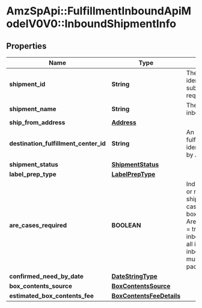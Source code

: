 # AmzSpApi::FulfillmentInboundApiModelV0V0::InboundShipmentInfo

## Properties
Name | Type | Description | Notes
------------ | ------------- | ------------- | -------------
**shipment_id** | **String** | The shipment identifier submitted in the request. | [optional] 
**shipment_name** | **String** | The name for the inbound shipment. | [optional] 
**ship_from_address** | [**Address**](Address.md) |  | 
**destination_fulfillment_center_id** | **String** | An Amazon fulfillment center identifier created by Amazon. | [optional] 
**shipment_status** | [**ShipmentStatus**](ShipmentStatus.md) |  | [optional] 
**label_prep_type** | [**LabelPrepType**](LabelPrepType.md) |  | [optional] 
**are_cases_required** | **BOOLEAN** | Indicates whether or not an inbound shipment contains case-packed boxes. When AreCasesRequired &#x3D; true for an inbound shipment, all items in the inbound shipment must be case packed. | 
**confirmed_need_by_date** | [**DateStringType**](DateStringType.md) |  | [optional] 
**box_contents_source** | [**BoxContentsSource**](BoxContentsSource.md) |  | [optional] 
**estimated_box_contents_fee** | [**BoxContentsFeeDetails**](BoxContentsFeeDetails.md) |  | [optional] 

